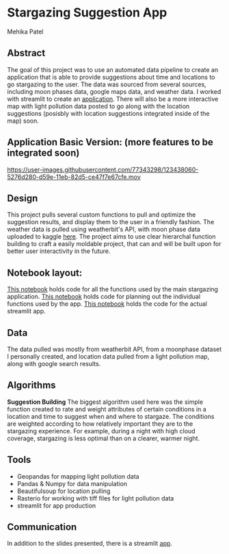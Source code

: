 # Stargazing Suggestion App
Mehika Patel

## Abstract
The goal of this project was to use an automated data pipeline to create an application that is able to provide suggestions about time and locations to go stargazing to the user. The data was sourced from several sources, including moon phases data, google maps data, and weather data. I worked with streamlit to create an [application](https://share.streamlit.io/mehiks11/stargazing/appstuff/starapp.py). There will also be a more interactive map with light pollution data posted to go along with the location suggestions (posisbly with location suggestions integrated inside of the map) soon. 

## Application Basic Version: (more features to be integrated soon)
https://user-images.githubusercontent.com/77343298/123438060-5276d280-d59e-11eb-82d5-ce47f7e67cfe.mov



## Design
This project pulls several custom functions to pull and optimize the suggestion results, and display them to the user in a friendly fashion. The weather data is pulled using weatherbit's API, with moon phase data uploaded to kaggle [here](https://www.kaggle.com/mehiks/moon-phases). The project aims to use clear hierarchal function building to craft a easily moldable project, that can and will be built upon for better user interactivity in the future. 

## Notebook layout:
[This notebook](https://github.com/mehiks11/StarGazing/blob/master/appstuff/suggest.py) holds code for all the functions used by the main stargazing application. 
[This notebook](https://github.com/mehiks11/StarGazing/blob/master/appstuff/suggestplanning.ipynb) holds code for planning out the individual functions used by the app.
[This notebook](https://github.com/mehiks11/StarGazing/blob/master/appstuff/starapp.py) holds the code for the actual streamlit app.


## Data
The data pulled was mostly from weatherbit API, from a moonphase dataset I personally created, and location data pulled from a light pollution map, along with google search results.

## Algorithms
**Suggestion Building**
The biggest algorithm used here was the simple function created to rate and weight attributes of certain conditions in a location and time to suggest when and where to stargaze. The conditions are weighted according to how relatively important they are to the stargazing experience. For example, during a night with high cloud coverage, stargazing is less optimal than on a clearer, warmer night. 

## Tools
- Geopandas for mapping light pollution data
- Pandas & Numpy for data manipulation
- Beautifulsoup for location pulling
- Rasterio for working with tiff files for light pollution data
- streamlit for app production


## Communication
In addition to the slides presented, there is a streamlit [app](https://share.streamlit.io/mehiks11/stargazing/appstuff/starapp.py).
